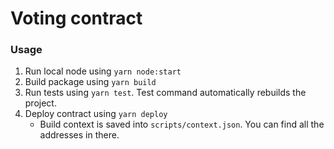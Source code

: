 # Voting contract

### Usage
1. Run local node using `yarn node:start`
2. Build package using `yarn build`
3. Run tests using `yarn test`. Test command automatically rebuilds the project.
4. Deploy contract using `yarn deploy`
    - Build context is saved into `scripts/context.json`. You can find all the addresses in there.
    